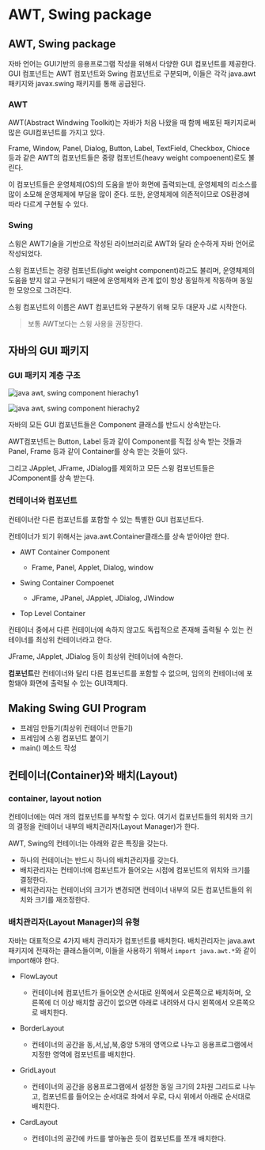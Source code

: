 # AWT, Swing package

## AWT, Swing package
자바 언어는 GUI기반의 응용프로그램 작성을 위해서 다양한 GUI 컴포넌트를 제공한다.
GUI 컴포넌트는 AWT 컴포넌트와 Swing 컴포넌트로 구분되며, 이들은 각각 java.awt 패키지와 javax.swing 패키지를 통해 공급된다.

### AWT
AWT(Abstract Windwing Toolkit)는 자바가 처음 나왔을 때 함께 배포된 패키지로써 많은 GUI컴포넌트를 가지고 있다.

Frame, Window, Panel, Dialog, Button, Label, TextField, Checkbox, Chioce 등과 같은 AWT의 컴포넌트들은 중량 컴포넌트(heavy weight compoenent)로도 불린다.

이 컴포넌트들은 운영체제(OS)의 도움을 받아 화면에 출력되는데, 운영체제의 리소스를 많이 소모해 운영체제에 부담을 많이 준다. 또한, 운영체제에 의존적이므로 OS환경에 따라 다르게 구현될 수 있다.

### Swing
스윙은 AWT기술을 기반으로 작성된 라이브러리로 AWT와 달라 순수하게 자바 언어로 작성되었다.

스윙 컴포넌트는 경량 컴포넌트(light weight component)라고도 불리며, 운영체제의 도움을 받지 않고 구현되기 때문에 운영체제와 관계 없이 항상 동일하게 작동하며 동일한 모양으로 그려진다.

스윙 컴포넌트의 이름은 AWT 컴포넌트와 구분하기 위해 모두 대문자 J로 시작한다.

> 보통 AWT보다는 스윙 사용을 권장한다.

## 자바의 GUI 패키지
### GUI 패키지 계층 구조
![java awt, swing component hierachy1](http://2.bp.blogspot.com/-7ymIoPZMaX8/TgdDU4ALlxI/AAAAAAAAANI/Usr2bxCt-hw/s1600/JavaSwingCompoentsList.jpg)

![java awt, swing component hierachy2](https://cdn.guru99.com/images/uploads/2012/06/java-swing-class-hierarchy.jpg)

자바의 모든 GUI 컴포넌트들은 Component 클래스를 반드시 상속받는다.

AWT컴포넌트는 Button, Label 등과 같이 Component를 직접 상속 받는 것들과 Panel, Frame 등과 같이 Container를 상속 받는 것들이 있다.

그리고 JApplet, JFrame, JDialog를 제외하고 모든 스윙 컴포넌트들은 JComponent를 상속 받는다.

### 컨테이너와 컴포넌트
컨테이너란 다른 컴포넌트를 포함할 수 있는 특별한 GUI 컴포넌트다.

컨테이너가 되기 위해서는 java.awt.Container클래스를 상속 받아야만 한다.

- AWT Container Component
	- Frame, Panel, Applet, Dialog, window

- Swing Container Compoenet
	- JFrame, JPanel, JApplet, JDialog, JWindow

- Top Level Container

컨테이너 중에서 다른 컨테이너에 속하지 않고도 독립적으로 존재해 출력될 수 있는 컨테이너를 최상위 컨테이너라고 한다.

JFrame, JApplet, JDialog 등이 최상위 컨테이너에 속한다.

**컴포넌트**란 컨테이너와 달리 다른 컴포넌트를 포함할 수 없으며, 임의의 컨테이너에 포함돼야 화면에 출력될 수 있는 GUI객체다.

## Making Swing GUI Program
- 프레임 만들기(최상위 컨테이너 만들기)
- 프레임에 스윙 컴포넌트 붙이기
- main() 메소드 작성

## 컨테이너(Container)와 배치(Layout)
### container, layout notion
컨테이너에는 여러 개의 컴포넌트를 부착할 수 있다. 여기서 컴포넌트들의 위치와 크기의 결정을 컨테이너 내부의 배치관리자(Layout Manager)가 한다.

AWT, Swing의 컨테이너는 아래와 같은 특징을 갖는다.
- 하나의 컨테이너는 반드시 하나의 배치관리자를 갖는다.
- 배치관리자는 컨테이너에 컴포넌트가 들어오는 시점에 컴포넌트의 위치와 크기를 결정한다.
- 배치관리자는 컨테이너의 크기가 변경되면 컨테이너 내부의 모든 컴포넌트들의 위치와 크기를 재조정한다.

### 배치관리자(Layout Manager)의 유형
자바는 대표적으로 4가지 배치 관리자가 컴포넌트를 배치한다. 배치관리자는 java.awt패키지에 전재하는 클래스들이며, 이들을 사용하기 위해서 ```import java.awt.*```와 같이 import해야 한다.

- FlowLayout
	- 컨테이너에 컴포넌트가 들어오면 순서대로 왼쪽에서 오른쪽으로 배치하며, 오른쪽에 더 이상 배치할 공간이 없으면 아래로 내려와서 다시 왼쪽에서 오른쪽으로 배치한다.

- BorderLayout
	- 컨테이너의 공간을 동,서,남,북,중앙 5개의 영역으로 나누고 응용프로그램에서 지정한 영역에 컴포넌트를 배치한다.

- GridLayout
	- 컨테이너의 공간을 응용프로그램에서 설정한 동일 크기의 2차원 그리드로 나누고, 컴포넌트를 들어오는 순서대로 좌에서 우로, 다시 위에서 아래로 순서대로 배치한다.

- CardLayout
	- 컨테이너의 공간에 카드를 쌓아놓은 듯이 컴포넌트를 쪼개 배치한다.

